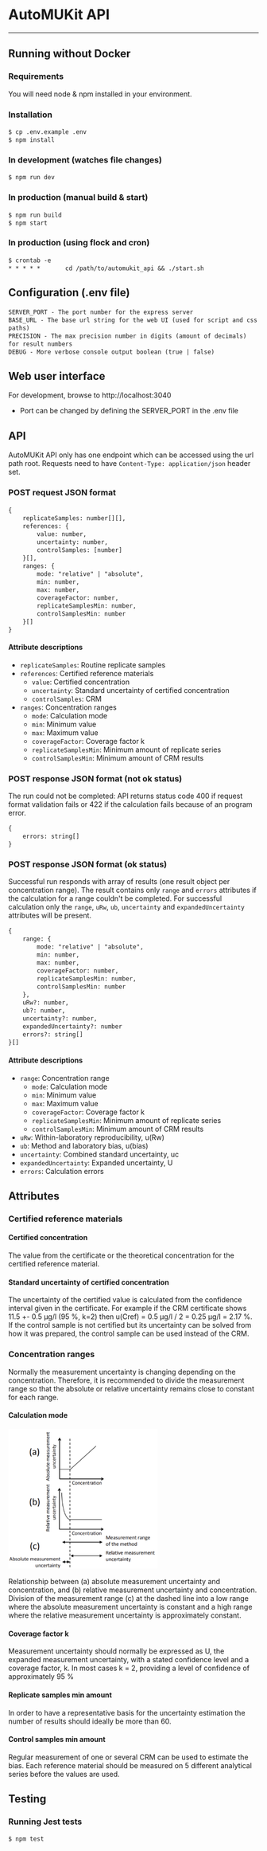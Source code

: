 
# AutoMUKit API

---

## Running without Docker

### Requirements

You will need node & npm installed in your environment.

### Installation

    $ cp .env.example .env
    $ npm install

### In development (watches file changes)

    $ npm run dev

### In production (manual build & start)

    $ npm run build
    $ npm start

### In production (using flock and cron)

    $ crontab -e
    * * * * *       cd /path/to/automukit_api && ./start.sh 

## Configuration (.env file)

    SERVER_PORT - The port number for the express server
    BASE_URL - The base url string for the web UI (used for script and css paths)
    PRECISION - The max precision number in digits (amount of decimals) for result numbers
    DEBUG - More verbose console output boolean (true | false)

## Web user interface

  For development, browse to http://localhost:3040
  *  Port can be changed by defining the SERVER_PORT in the .env file

## API

AutoMUKit API only has one endpoint which can be accessed using the url path root. Requests need to have `Content-Type: application/json` header set.

### POST request JSON format
    
    {
        replicateSamples: number[][],
        references: {
            value: number,
            uncertainty: number,
            controlSamples: [number]
        }[],
        ranges: {
            mode: "relative" | "absolute",
            min: number,
            max: number,
            coverageFactor: number,
            replicateSamplesMin: number,
            controlSamplesMin: number
        }[]
    }

#### Attribute descriptions

* `replicateSamples`: Routine replicate samples
* `references`: Certified reference materials
    * `value`: Certified concentration
    * `uncertainty`: Standard uncertainty of certified concentration
    * `controlSamples`: CRM
* `ranges`: Concentration ranges
    * `mode`: Calculation mode
    * `min`: Minimum value
    * `max`: Maximum value
    * `coverageFactor`: Coverage factor k
    * `replicateSamplesMin`: Minimum amount of replicate series
    * `controlSamplesMin`: Minimum amount of CRM results

### POST response JSON format (not ok status)
The run could not be completed: API returns status code 400 if request format validation fails or 422 if the calculation fails because of an program error.   

    {
        errors: string[]
    }

### POST response JSON format (ok status)
Successful run responds with array of results (one result object per concentration range). The result contains only `range` and `errors` attributes if the calculation for a range couldn't be completed. For successful calculation only the `range`, `uRw`, `ub`, `uncertainty` and `expandedUncertainty` attributes will be present.

    {
        range: {
            mode: "relative" | "absolute",
            min: number,
            max: number,
            coverageFactor: number,
            replicateSamplesMin: number,
            controlSamplesMin: number
        },           
        uRw?: number,
        ub?: number,
        uncertainty?: number,
        expandedUncertainty?: number
        errors?: string[]
    }[]
    
#### Attribute descriptions

* `range`: Concentration range
    * `mode`: Calculation mode
    * `min`: Minimum value
    * `max`: Maximum value
    * `coverageFactor`: Coverage factor k
    * `replicateSamplesMin`: Minimum amount of replicate series
    * `controlSamplesMin`: Minimum amount of CRM results
* `uRw`: Within-laboratory reproducibility, u(Rw)
* `ub`: Method and laboratory bias, u(bias)
* `uncertainty`: Combined standard uncertainty, uc
* `expandedUncertainty`: Expanded uncertainty, U
* `errors`: Calculation errors

## Attributes

### Certified reference materials

#### Certified concentration

The value from the certificate or the theoretical concentration for the certified reference material.

#### Standard uncertainty of certified concentration

The uncertainty of the certified value is calculated from the confidence interval given in the certificate. For example if the CRM certificate shows 11.5 +- 0.5 µg/l (95 %, k=2) then u(Cref) = 0.5 µg/l / 2 = 0.25 µg/l = 2.17 %. If the control sample is not certified but its uncertainty can be solved from how it was prepared, the control sample can be used instead of the CRM.

### Concentration ranges

Normally the measurement uncertainty is changing depending on the concentration. Therefore, it is recommended to divide the measurement range so that the absolute or relative uncertainty remains close to constant for each range.

#### Calculation mode

<img alt="Calculation mode" src="public/calc_mode.png" width="300"/>

Relationship between (a) absolute measurement uncertainty and concentration, and (b) relative measurement uncertainty and concentration. Division of the measurement range (c) at the dashed line into a low range where the absolute measurement uncertainty is constant and a high range where the relative measurement uncertainty is approximately constant.

#### Coverage factor k

Measurement uncertainty should normally be expressed as U, the expanded measurement uncertainty, with a stated confidence level and a coverage factor, k. In most cases k = 2, providing a level of confidence of approximately 95 %

#### Replicate samples min amount

In order to have a representative basis for the uncertainty estimation the number of results should ideally be more than 60.

#### Control samples min amount

Regular measurement of one or several CRM can be used to estimate the bias. Each reference material should be measured on 5 different analytical series before the values are used.


## Testing

### Running Jest tests

    $ npm test
